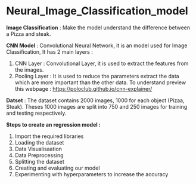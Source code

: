 # Neural_Image_Classification_model

**Image Classification** : Make the model understand the difference between a Pizza and steak.

**CNN Model** : Convolutional Neural Network, it is an model used for Image Classification, It has 2 main layers :
1. CNN Layer : Convolutional Layer, it is used to extract the features from the images.
2. Pooling Layer : It is used to reduce the parameters extract the data which are more important than the other data.
To understand preview this webpage : https://poloclub.github.io/cnn-explainer/

**Datset** : The dataset contains 2000 images, 1000 for each object (Pizaa, Steak). Theses 1000 images are split into 750 and 250 images for training and testing respectively. 

**Steps to create an regression model :**

1. Import the required libraries
2. Loading the dataset
3. Data Visualisaation
4. Data Preprocessing
5. Splitting the dataset
6. Creating and evaluating our model
7. Experimenting with hyperparameters to increase the accuracy
